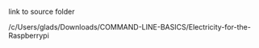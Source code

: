 link to source folder

/c/Users/glads/Downloads/COMMAND-LINE-BASICS/Electricity-for-the-Raspberrypi

